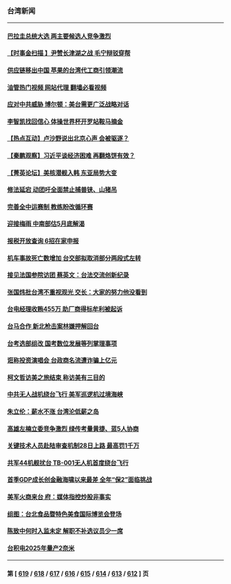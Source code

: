 ### 台湾新闻
---
#### [巴拉圭总统大选 两主要候选人竞争激烈](../../pages/ncid1349361/n13985230.md?05010045) 
#### [【时事金扫描 】尹赞长津湖之战 毛宁辩驳穿帮](../../pages/ncid1349361/n13984509.md?05010045) 
#### [供应链移出中国 苹果的台湾代工商引领潮流](../../pages/ncid1349361/n13984630.md?05010045) 
#### [油管热门视频 网站代理 翻墙必看视频](http://138.2.39.72:81/youtube.html?epic-marker?05010045)
#### [应对中共威胁 博尔顿：美台需更广泛战略对话](../../pages/ncid1349361/n13984506.md?05010045) 
#### [李智凯找回信心 体操世界杯开罗站鞍马摘金](../../pages/ncid1349361/n13984532.md?05010045) 
#### [【热点互动】卢沙野说出北京心声 会被驱逐？](../../pages/ncid1349361/n13984017.md?05010045) 
#### [【秦鹏观察】习近平谈经济困难 再翻烙饼有效？](../../pages/ncid1349361/n13984078.md?05010045) 
#### [【菁英论坛】美核潜舰入韩 东亚局势大变](../../pages/ncid1349361/n13984009.md?05010045) 
#### [修法延宕 动团吁全面禁止捕兽铗、山猪吊](../../pages/ncid1349361/n13983911.md?05010045) 
#### [完善全中运赛制 教练盼改循环赛](../../pages/ncid1349361/n13983906.md?05010045) 
#### [迎接梅雨 中南部估5月底解渴](../../pages/ncid1349361/n13983904.md?05010045) 
#### [报税开放查询 6招在家申报](../../pages/ncid1349361/n13983902.md?05010045) 
#### [机车事故死亡数增加 台交部拟取消部分两段式左转](../../pages/ncid1349361/n13983876.md?05010045) 
#### [接见法国参院访团 蔡英文：台法交流创新纪录](../../pages/ncid1349361/n13983872.md?05010045) 
#### [张国炜批台湾不重视观光 交长：大家的努力他没看到](../../pages/ncid1349361/n13983880.md?05010045) 
#### [台电经理收贿455万 助厂商得标牟利被起诉](../../pages/ncid1349361/n13983883.md?05010045) 
#### [台马合作 新北枪击案林嫌押解回台](../../pages/ncid1349361/n13983884.md?05010045) 
#### [台考选部组改 国考数位发展等列掌理事项](../../pages/ncid1349361/n13983878.md?05010045) 
#### [诳称投资演唱会 台政商名流遭诈骗上亿元](../../pages/ncid1349361/n13983889.md?05010045) 
#### [柯文哲访美之旅结束 称访美有三目的](../../pages/ncid1349361/n13983892.md?05010045) 
#### [中共无人战机绕台飞行 美军巡逻机过境海峡](../../pages/ncid1349361/n13983779.md?05010045) 
#### [朱立伦：薪水不涨 台湾沦低薪之岛](../../pages/ncid1349361/n13983866.md?05010045) 
#### [高雄左楠立委竞争激烈 绿传考量黄捷、蓝5人协商](../../pages/ncid1349361/n13983867.md?05010045) 
#### [关键技术人员赴陆审查机制28日上路 最高罚1千万](../../pages/ncid1349361/n13983835.md?05010045) 
#### [共军44机舰扰台 TB-001无人机首度绕台飞行](../../pages/ncid1349361/n13983805.md?05010045) 
#### [首季GDP成长创金融海啸以来最差 全年“保2”面临挑战](../../pages/ncid1349361/n13983803.md?05010045) 
#### [美军火商来台 府：媒体指控炒股非事实](../../pages/ncid1349361/n13983810.md?05010045) 
#### [组图：台北食品暨特色美食国际博览会登场](../../pages/ncid1349361/n13983628.md?05010045) 
#### [陈致中何时入监未定 解职不补选议员少一席](../../pages/ncid1349361/n13982878.md?05010045) 
#### [台积电2025年量产2奈米](../../pages/ncid1349361/n13982912.md?05010045) 

---
#### 第 [ [619](./619.md?05010045) / [618](./618.md?05010045) / [617](./617.md?05010045) / [616](./616.md?05010045) / [615](./615.md?05010045) / [614](./614.md?05010045) / [613](./613.md?05010045) / [612](./612.md?05010045) ] 页
